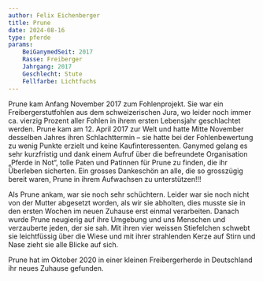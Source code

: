 ```yaml
---
author: Felix Eichenberger
title: Prune
date: 2024-08-16
type: pferde
params:
    BeiGanymedSeit: 2017
    Rasse: Freiberger
    Jahrgang: 2017
    Geschlecht: Stute
    Fellfarbe: Lichtfuchs
---
```


Prune kam Anfang November 2017 zum Fohlenprojekt. Sie war ein Freibergerstutfohlen aus dem schweizerischen Jura, wo leider noch immer ca. vierzig Prozent aller Fohlen in ihrem ersten Lebensjahr geschlachtet werden. Prune kam am 12. April 2017 zur Welt und hatte Mitte November desselben Jahres ihren Schlachttermin – sie hatte bei der Fohlenbewertung zu wenig Punkte erzielt und keine Kaufinteressenten. Ganymed gelang es sehr kurzfristig und dank einem Aufruf über die befreundete Organisation „Pferde in Not“, tolle Paten und Patinnen für Prune zu finden, die ihr Überleben sicherten. Ein grosses Dankeschön an alle, die so grosszügig bereit waren, Prune in ihrem Aufwachsen zu unterstützen!!!

Als Prune ankam, war sie noch sehr schüchtern. Leider war sie noch nicht von der Mutter abgesetzt worden, als wir sie abholten, dies musste sie in den ersten Wochen im neuen Zuhause erst einmal verarbeiten. Danach wurde Prune neugierig auf ihre Umgebung und uns Menschen und verzauberte jeden, der sie sah. Mit ihren vier weissen Stiefelchen schwebt sie leichtfüssig über die Wiese und mit ihrer strahlenden Kerze auf Stirn und Nase zieht sie alle Blicke auf sich.

Prune hat im Oktober 2020 in einer kleinen Freibergerherde in Deutschland ihr neues Zuhause gefunden.